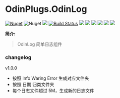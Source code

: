 # OdinPlugs.OdinLog

[![Nuget](https://img.shields.io/nuget/v/OdinPlugs.OdinLog)](https://www.nuget.org/packages/OdinPlugs.OdinLog/) ![Nuget](https://img.shields.io/nuget/dt/OdinPlugs.OdinLog) ![](https://img.shields.io/badge/version-1.0.6-brightgreen.svg) [![Build Status](https://travis-ci.com/odinsam/OdinPlugs.OdinLog.svg?branch=master)](https://travis-ci.com/odinsam/OdinPlugs.OdinLog) ![](https://img.shields.io/github/issues/odinsam/OdinPlugs.OdinLog) ![](https://img.shields.io/github/forks/odinsam/OdinPlugs.OdinLog) ![](https://img.shields.io/github/stars/odinsam/OdinPlugs.OdinLog) ![](https://img.shields.io/badge/platform-.Net_Core_5.0-brightgreen.svg) ![](https://img.shields.io/github/license/odinsam/OdinPlugs.OdinLog) [![](https://img.shields.io/badge/Blog-odinsam.com-blue.svg)](https://odinsam.com)

**简介:**

> OdinLog 简单日志组件

### changelog

v1.0.0

-   按照 Info Waring Error 生成对应文件夹
-   按照 日期 归类文件夹
-   每个日志文件超过 5M，生成新的日志文件
